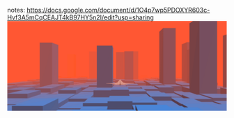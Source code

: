 notes: https://docs.google.com/document/d/1O4p7wp5PDOXYR603c-Hvf3A5mCqCEAJT4kB97HY5n2I/edit?usp=sharing
![alt text](image.png)